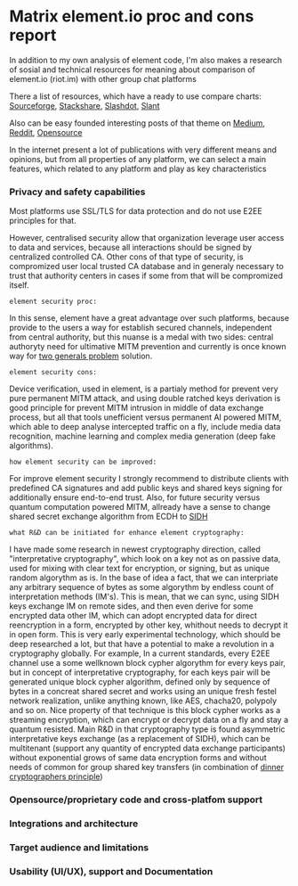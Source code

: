 # Matrix element.io proc and cons report

In addition to my own analysis of element code, I'm also makes a research of sosial and technical resources for meaning about comparison of element.io (riot.im) with other group chat platforms

There a list of resources, which have a ready to use compare charts:
[Sourceforge](https://sourceforge.net/software/compare/Discord-vs-Element-Messenger-vs-Mattermost-vs-Slack/), 
[Stackshare](https://stackshare.io/stackups/discord-vs-mattermost-vs-riot-im0), 
[Slashdot](https://slashdot.org/software/comparison/Discord-vs-Element-Messenger-vs-Mattermost-vs-Slack/), 
[Slant](https://www.slant.co/topics/10806/versus/~mattermost_vs_slack_vs_discord)

Also can be easy founded interesting posts of that theme on [Medium](https://medium.com/ignation/time-to-replace-slack-who-will-win-mattermost-or-riot-matrix-a090e9cdc219), [Reddit](https://www.reddit.com/r/selfhosted/comments/7k471o/zulip_vs_rocketchat_vs_mattermost_vs_riotim_slack/), [Opensource](https://opensource.com/alternatives/slack) 

In the internet present a lot of publications with very different means and opinions, but from all properties of any platform, we can select a main features, which related to any platform and play as key characteristics

### Privacy and safety capabilities

Most platforms use SSL/TLS for data protection and do not use E2EE principles for that. 

However, centralised security allow that organization leverage user access to data and services, because all interactions should be signed by centralized controlled CA.
Other cons of that type of security, is compromized user local trusted CA database and in generaly necessary to trust that authority centers in cases if some from that will be compromized itself.

`element security proc:`

In this sense, element have a great advantage over such platforms, because provide to the users a way for establish secured channels, independent from central authority, but this nuanse is a medal with two sides: central authoryty need for ultimative MITM prevention and currently is once known way for [two generals problem](https://en.wikipedia.org/wiki/Two_Generals%27_Problem) solution.

`element security cons:`

Device verification, used in element, is a partialy method for prevent very pure permanent MITM attack, and using double ratched keys derivation is good principle for prevent MITM intrusion in middle of data exchange process, but all that tools unefficient versus permanent AI powered MITM, which able to deep analyse intercepted traffic on a fly, include media data recognition, machine learning and complex media generation (deep fake algorithms).

`how element security can be improved:`

For improve element security I strongly recommend to distribute clients with predefined CA signatures and add public keys and shared keys signing for additionally ensure end-to-end trust. Also, for future security versus quantum computation powered MITM, allready have a sense to change shared secret exchange algorithm from ECDH to [SIDH](https://en.wikipedia.org/wiki/Supersingular_isogeny_key_exchange) 

`what R&D can be initiated for enhance element cryptography:`

I have made some research in newest cryptography direction, called "interpretative cryptography", which look on a key not as on passive data, used for mixing with clear text for encryption, or signing, but as unique random algorythm as is. In the base of idea a fact, that we can interpriate any arbitrary sequence of bytes as some algorythm by endless count of interpretation methods (IM's). This is mean, that we can sync, using SIDH keys exchange IM on remote sides, and then even derive for some encrypted data other IM, which can adopt encrypted data for direct reencryption in a form, encrypted by other key, whithout needs to decrypt it in open form. This is very early experimental technology, which should be deep researched a lot, but that have a potential to make a revolution in a cryptography globally. For example, In a current standards, every E2EE channel use a some wellknown block cypher algorythm for every keys pair, but in concept of interpretative cryptography, for each keys pair will be generated unique block cypher algorithm, defined only by sequence of bytes in a concreat shared secret and works using an unique fresh festel network realization, unlike anything known, like AES, chacha20, polypoly and so on. Nice property of that technique is this block cypher works as a streaming encryption, which can encrypt or decrypt data on a fly and stay a quantum resisted. Main R&D in that cryptography type is found asymmetric interpretative keys exchange (as a replacement of SIDH), which can be multitenant (support any quantity of encrypted data exchange participants) without exponential grows of same data encryption forms and without needs of common for group shared key transfers (in combination of [dinner cryptographers principle](https://en.wikipedia.org/wiki/Dining_cryptographers_problem))

### Opensource/proprietary code and cross-platfom support



### Integrations and architecture
### Target audience and limitations
<!-- users, group chats and virtual servers (rooms, organizations, etc) -->
### Usability (UI/UX), support and Documentation


